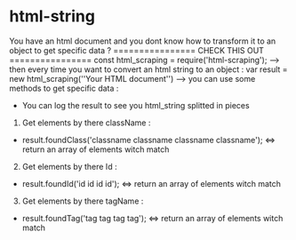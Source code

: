 # html-string
You have an html document and you dont know how to transform it to an object to get specific data ?
================ CHECK THIS OUT ================
const html_scraping = require('html-scraping');
--> then every time you want to convert an html string to an object :
var result = new html_scraping('<html>'Your HTML document'</html>')
--> you can use some methods to get specific data :

* You can log the result to see you html_string splitted in pieces  

1. Get elements by there className :
  - result.foundClass('classname classname classname classname'); <=> return an array of elements witch match

2. Get elements by there Id :
  - result.foundId('id id id id'); <=> return an array of elements witch match

3. Get elements by there tagName :
  - result.foundTag('tag tag tag tag'); <=> return an array of elements witch match  
